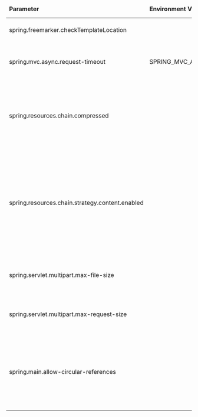 <table>
  <thead>
      <tr>
          <td style="width: 25%"><b>Parameter</b></td><td style="width: 30%"><b>Environment Variable</b></td><td style="width: 15%"><b>Default Value</b></td><td style="width: 30%"><b>Description</b></td>
      </tr>
  </thead>
  <tbody>
      <tr>
          <td>spring.freemarker.checkTemplateLocation</td>
          <td></td>
          <td>false</td>
          <td>Spring freemarker configuration</td>
      </tr>
      <tr>
          <td>spring.mvc.async.request-timeout</td>
          <td>SPRING_MVC_ASYNC_REQUEST_TIMEOUT</td>
          <td>30000</td>
          <td>The default timeout for asynchronous requests in milliseconds</td>
      </tr>
      <tr>
          <td>spring.resources.chain.compressed</td>
          <td></td>
          <td>true</td>
          <td>This property enables or disables support for serving pre-compressed resources (for example, a .gzip or .br file)</td>
      </tr>
      <tr>
          <td>spring.resources.chain.strategy.content.enabled</td>
          <td></td>
          <td>true</td>
          <td>This property enables or disables the content Version Strategy. This strategy allows Spring to generate a unique version for static resources, which is based on the content of the resource</td>
      </tr>
      <tr>
          <td>spring.servlet.multipart.max-file-size</td>
          <td></td>
          <td>50MB</td>
          <td>Total file size cannot exceed 50MB when configuring file uploads</td>
      </tr>
      <tr>
          <td>spring.servlet.multipart.max-request-size</td>
          <td></td>
          <td>50MB</td>
          <td>Total request size for a multipart/form-data cannot exceed 50MB</td>
      </tr>
      <tr>
          <td>spring.main.allow-circular-references</td>
          <td></td>
          <td>true</td>
          <td>Spring Boot configuration property that controls whether circular dependencies between beans are allowed or not.</td>
      </tr>
  </tbody>
</table>
